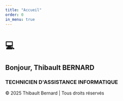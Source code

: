 ```yaml
---
title: "Accueil"
order: 0
in_menu: true
---
```

# 💻

## Bonjour, Thibault BERNARD
### TECHNICIEN D'ASSISTANCE INFORMATIQUE

© 2025 Thibault Bernard | Tous droits réservés 